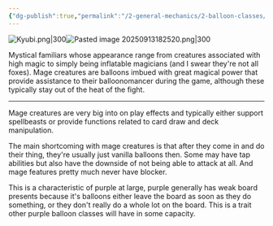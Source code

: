 ```yaml
---
{"dg-publish":true,"permalink":"/2-general-mechanics/2-balloon-classes/6-about-mage-creatures/"}
---
```


![Kyubi.png|300](/img/user/Images/Kyubi.png)![Pasted image 20250913182520.png|300](/img/user/Images/Pasted%20image%2020250913182520.png)

Mystical familiars whose appearance range from creatures associated with high magic to simply being inflatable magicians (and I swear they're not all foxes). Mage creatures are balloons imbued with great magical power that provide assistance to their balloonomancer during the game, although these typically stay out of the heat of the fight.

---

Mage creatures are very big into on play effects and typically either support spellbeasts or provide functions related to card draw and deck manipulation.

The main shortcoming with mage creatures is that after they come in and do their thing, they're usually just vanilla balloons then. Some may have tap abilities but also have the downside of not being able to attack at all. And mage features pretty much never have blocker.

This is a characteristic of purple at large, purple generally has weak board presents because it's balloons either leave the board as soon as they do something, or they don't really do a whole lot on the board. This is a trait other purple balloon classes will have in some capacity.